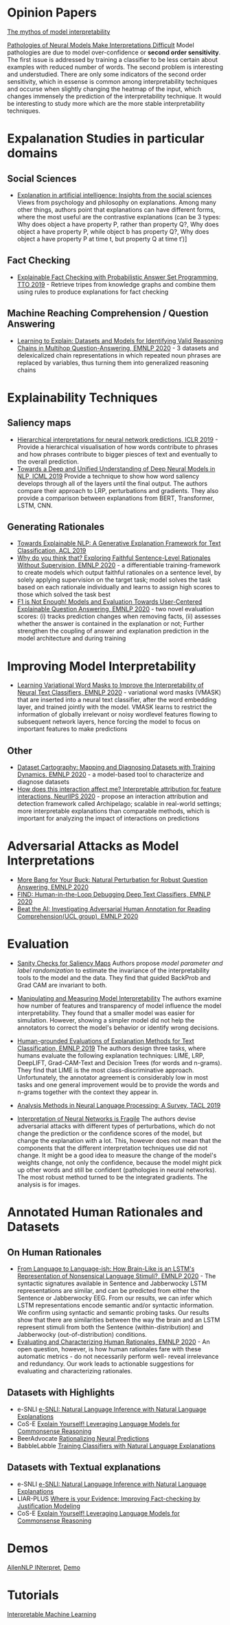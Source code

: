 # Opinion Papers

[The mythos of model interpretability](https://arxiv.org/pdf/1606.03490.pdf)

[Pathologies of Neural Models Make Interpretations Difficult](https://arxiv.org/pdf/1804.07781.pdf)
Model pathologies are due to model over-confidence or **second order sensitivity**. The first issue is addressed by training a classifier to be less certain about examples with reduced number of words. The second problem is interesting and understudied. There are only some indicators of the second order sensitivity, which in essense is common among interpretability techniques and occurse when slightly changing the heatmap of the input, which changes immensely the prediction of the interpretability technique. It would be interesting to study more which are the more stable interpretability techniques.

# Expalanation Studies in particular domains
## Social Sciences
* [Explanation in artificial intelligence: Insights from the social sciences](https://www.sciencedirect.com/science/article/pii/S0004370218305988?casa_token=WLyrfIWttxIAAAAA:kD_vnn8GYC76FXodoKLPqTZP8N3BP9VR9BSnYv5uybq3N3_WpdXRiUxJ2EvnF02FKgT7S37o0P8) Views from psychology and philosophy on explanations. Among many other things, authors point that explanations can have different forms, where the most useful are the contrastive explanations (can be 3 types: Why does object a have property P, rather than property Q?, Why does object a have property P, while object b has property Q?, Why does object a have property P at time t, but property Q at time t′)]

## Fact Checking
* [Explainable Fact Checking with Probabilistic Answer Set Programming, TTO 2019](https://truthandtrustonline.files.wordpress.com/2019/09/paper_15.pdf) - Retrieve tripes from knowledge graphs and combine them using rules to produce explanations for fact checking

## Machine Reaching Comprehension / Question Answering
* [Learning to Explain: Datasets and Models for Identifying Valid Reasoning Chains in Multihop Question-Answering, EMNLP 2020](https://arxiv.org/abs/2010.03274) - 3 datasets and delexicalized chain representations in which repeated noun phrases are replaced by variables, thus turning them into generalized reasoning chains

# Explainability Techniques

## Saliency maps
* [Hierarchical interpretations for neural network predictions, ICLR 2019](https://openreview.net/forum?id=SkEqro0ctQ) - Provide a hierarchical visualisation of how words contribute to phrases and how phrases contribute to bigger piesces of text and eventually to the overall prediction.
* [Towards a Deep and Unified Understanding of Deep Neural Models in NLP, ICML 2019](https://www.microsoft.com/en-us/research/uploads/prod/2019/05/camera_paper_with_supp_3.pdf) Provide a technique to show how word saliency develops through all of the layers until the final output. The authors compare their approach to LRP, perturbations and gradients. They also provide a comparison between explanations from BERT, Transformer, LSTM, CNN.

## Generating Rationales 
* [Towards Explainable NLP: A Generative Explanation Framework for Text Classification, ACL 2019](https://arxiv.org/pdf/1811.00196.pdf)
* [Why do you think that? Exploring Faithful Sentence-Level Rationales Without Supervision, EMNLP 2020](https://arxiv.org/pdf/2010.03384.pdf ) - a differentiable training-framework to create models which output faithful rationales on a sentence level, by solely applying supervision on the target task; model solves the task based on each rationale individually and learns to assign high scores to those which solved the task best
* [F1 is Not Enough! Models and Evaluation Towards User-Centered Explainable Question Answering, EMNLP 2020](https://arxiv.org/pdf/2010.06283.pdf) - two novel evaluation scores: (i) tracks prediction changes when removing facts, (ii) assesses whether the answer is contained in the explanation or not; Further strengthen the coupling of answer and explanation prediction in the model architecture and during training

# Improving Model Interpretability
* [Learning Variational Word Masks to Improve the Interpretability of Neural Text Classifiers, EMNLP 2020](https://arxiv.org/pdf/2010.00667.pdf)  - variational word masks (VMASK) that are inserted into a neural text classifier, after the word embedding layer, and trained jointly with the model. VMASK learns to restrict the information of globally irrelevant or noisy wordlevel features flowing to subsequent network layers, hence forcing the model to focus on important features to make predictions

## Other
* [Dataset Cartography: Mapping and Diagnosing Datasets with Training Dynamics. EMNLP 2020](https://arxiv.org/abs/2009.10795) - a model-based tool to characterize and diagnose datasets
* [How does this interaction affect me? Interpretable attribution for feature interactions, NeurlIPS 2020](https://arxiv.org/pdf/2006.10965.pdf) - propose an interaction attribution and detection framework called Archipelago; scalable in real-world settings; more interpretable explanations than comparable methods, which is important for analyzing the impact of interactions on predictions

# Adversarial Attacks as Model Interpretations
* [More Bang for Your Buck: Natural Perturbation for Robust Question Answering, EMNLP 2020](https://arxiv.org/abs/2004.04849)
* [FIND: Human-in-the-Loop Debugging Deep Text Classifiers, EMNLP 2020](https://arxiv.org/abs/2010.04987)
* [Beat the AI: Investigating Adversarial Human Annotation for Reading Comprehension(UCL group), EMNLP 2020](https://arxiv.org/pdf/2002.00293.pdf)

# Evaluation
* [Sanity Checks for Saliency Maps](https://arxiv.org/pdf/1810.03292.pdf) Authors propose *model parameter and label randomization* to estimate the invariance of the interpretability tools to the model and the data. They find that guided BackProb and Grad CAM are invariant to both.

* [Manipulating and Measuring Model Interpretability](https://arxiv.org/pdf/1811.00196.pdf) The authors examine how number of features and transparency of model influence the model interpretability. They found that a smaller model was easier for simulation. However, showing a simpler model did not help the annotators to correct the model's behavior or identify wrong decisions. 

* [Human-grounded Evaluations of Explanation Methods for Text Classification, EMNLP 2019](https://arxiv.org/pdf/1908.11355.pdf) The authors  design three tasks, where humans evaluate the following explanation techniques: LIME, LRP, DeepLIFT, Grad-CAM-Text and Decision Trees (for words and n-grams). They find that LIME is the most class-discriminative approach. Unfortunately, the annotator agreement is considerably low in most tasks and one general improvement would be to provide the words and n-grams together with the context they appear in. 

* [Analysis Methods in Neural Language Processing: A Survey, TACL 2019](https://arxiv.org/pdf/1812.08951.pdf)

* [Interpretation of Neural Networks is Fragile](https://arxiv.org/pdf/1710.10547.pdf)
The authors devise adversarial attacks with different types of perturbations, which do not change the prediction or the confidence scores of the model, but change the explanation with a lot. This, however does not mean that the components that the different interpretation techniques use did not change. It might be a good idea to measure the change of the model's weights change, not only the confidence, because the model might pick up other words and still be confident (pathologies in neural networks). The most robust method turned to be the integrated gradients. The analysis is for images.


# Annotated Human Rationales and Datasets
## On Human Rationales
* [From Language to Language-ish: How Brain-Like is an LSTM's Representation of Nonsensical Language Stimuli?, EMNLP 2020](https://arxiv.org/pdf/2010.07435.pdf) - The syntactic signatures available in Sentence and Jabberwocky LSTM representations are similar, and can be predicted from either the Sentence or Jabberwocky EEG. From our results, we can infer which LSTM representations encode semantic and/or syntactic information. We confirm using syntactic and semantic probing tasks. Our results show that there are similarities between the way the brain and an LSTM represent stimuli from both the Sentence (within-distribution) and Jabberwocky (out-of-distribution) conditions.
* [Evaluating and Characterizing Human Rationales, EMNLP 2020](https://arxiv.org/pdf/2010.04736.pdf) - An open question, however, is how human rationales fare with these automatic metrics - do not necessarily perform well- reveal irrelevance and redundancy. Our work leads to actionable suggestions for evaluating and characterizing rationales. 

## Datasets with Highlights
* e-SNLI [e-SNLI: Natural Language Inference with Natural Language Explanations](https://arxiv.org/pdf/1812.01193.pdf)
* CoS-E [Explain Yourself! Leveraging Language Models for Commonsense Reasoning](https://arxiv.org/pdf/1906.02361.pdf)
* BeerAdvocate [Rationalizing Neural Predictions](https://arxiv.org/pdf/1606.04155.pdf)
* BabbleLabble [Training Classifiers with Natural Language Explanations](https://arxiv.org/pdf/1805.03818.pdf)

## Datasets with Textual explanations
* e-SNLI [e-SNLI: Natural Language Inference with Natural Language Explanations](https://arxiv.org/pdf/1812.01193.pdf)
* LIAR-PLUS [Where is your Evidence: Improving Fact-checking by Justification Modeling](https://www.aclweb.org/anthology/W18-5513.pdf)
* CoS-E [Explain Yourself! Leveraging Language Models for Commonsense Reasoning](https://arxiv.org/pdf/1906.02361.pdf)

# Demos
[AllenNLP INterpret](https://allennlp.org/interpret), [Demo](https://demo.allennlp.org/reading-comprehension)

# Tutorials
[Interpretable Machine Learning](https://christophm.github.io/interpretable-ml-book/)


